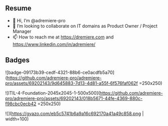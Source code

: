 ## Resume
- 👋 Hi, I’m @adremiere-pro
- 💞️ I’m looking to collaborate on IT domains as Product Owner / Project Manager
- 📫 How to reach me at https://dremiere.com and https://www.linkedin.com/in/adremiere/

## Badges
![badge-09173b39-cedf-4321-88b6-ce0acdfb5a70](https://github.com/adremiere-pro/adremiere-pro/assets/69202143/9d645883-7d13-4d81-a55f-6f576faf062f =250x250)

![ITIL-4-Foundation-2045x2045-1-500x500](https://github.com/adremiere-pro/adremiere-pro/assets/69202143/018b5671-44fe-4369-880c-f98cbc0ecb42 =250x250)


![](https://gyazo.com/eb5c5741b6a9a16c692170a41a49c858.png | width=100)
